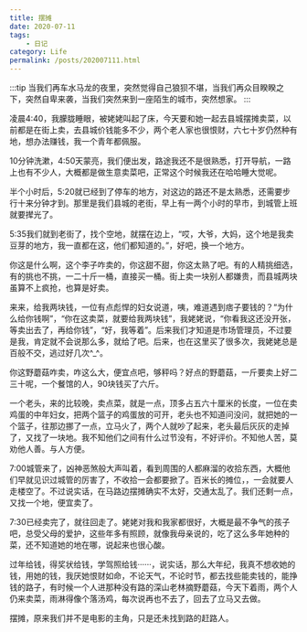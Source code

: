 ```yaml
---
title: 摆摊
date: 2020-07-11
tags: 
    - 日记
category: Life
permalink: /posts/202007111.html
---
```


:::tip
当我们再车水马龙的夜里，突然觉得自己狼狈不堪，当我们再众目睽睽之下，突然自卑来袭，当我们突然来到一座陌生的城市，突然想家。
:::

<!-- more -->

凌晨4:40，我朦胧睡眼，被姥姥叫起了床，今天要和她一起去县城摆摊卖菜，以前都是在街上卖，去县城价钱能多不少，两个老人家也很恨财，六七十岁仍然种有地，想办法赚钱，我一个青年都佩服。

10分钟洗漱，4:50天蒙亮，我们便出发，路途我还不是很熟悉，打开导航，一路上也有不少人，大概都是做生意卖菜吧，正常这个时候我还在哈哈睡大觉呢。

半个小时后，5:20就已经到了停车的地方，对这边的路还不是太熟悉，还需要步行十来分钟才到。那里是我们县城的老街，早上有一两个小时的早市，到城管上班就要撵光了。

5:35我们就到老街了，找个空地，就摆在边上，“哎，大爷，大妈，这个地是我卖豆芽的地方，我一直都在这，他们都知道的。”，好吧，换一个地方。

你这是什么啊，这个李子咋卖的，你这甜不甜，你这太熟了吧。有的人精挑细选，有的挑也不挑，一二十斤一桶，直接买一桶。街上卖一块别人都嫌贵，而县城两块虽算不上疯抢，也算是好卖。

来来，给我两块钱，一位有点彪悍的妇女说道，咦，难道遇到痞子要钱的？“为什么给你钱啊”，“你在这卖菜，就要给我两块钱”，我姥姥说，“你看我这还没开张，等卖出去了，再给你钱”，“好，我等着”。后来我们才知道是市场管理员，不过要是我，肯定就不会说那么多，就给了吧。后来，也在这里买了很多次，我姥姥总是百般不交，逃过好几次^_^。

你这野蘑菇咋卖，咋这么大，便宜点吧，够秤吗？好点的野蘑菇，一斤要卖上好二三十呢，一个餐馆的人，90块钱买了六斤。

一个老头，来的比较晚，卖点菜，就是一点，顶多占五六十厘米的长度，一位在卖鸡蛋的中年妇女，把两个篮子的鸡蛋放的可开，老头也不知道问没问，就把她的一个篮子，往那边挪了一点，立马火了，两个人就吵了起来，老头最后灰灰的走掉了，又找了一块地。我不知他们之间有什么过节没有，不好评价。不知他人苦，莫劝他人善。与人方便。

7:00城管来了，凶神恶煞般大声叫着，看到周围的人都麻溜的收拾东西，大概他们早就见识过城管的厉害了，不收拾一会都要掀了。百米长的摊位，，一会就要人走楼空了。不过说实话，在马路边摆摊确实不太好，交通太乱了。我们还剩一点，又找一个地，便宜卖了。

7:30已经卖完了，就往回走了。姥姥对我和我家都很好，大概是最不争气的孩子吧，总受父母的爱护，这些年多有照顾，就像我母亲说的，吃了这么多年她种的菜，还不知道她的地在哪，说起来也很心酸。

过年给钱，得奖状给钱，学驾照给钱······，说实话，那么大年纪，我真不想收她的钱，用她的钱，我厌她恨财如命，不论天气，不论时节，都去找些能卖钱的，能挣钱的路子，有时候一个人进那种没有路的深山老林摘野蘑菇，今天下着雨，两个人仍来卖菜，雨淋得像个落汤鸡，每次说再也不去了，回去了立马又去做。

摆摊，原来我们并不是电影的主角，只是还未找到路的赶路人。
